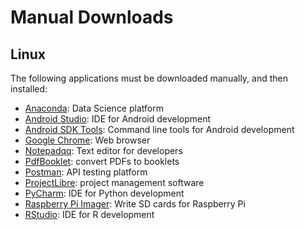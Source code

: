 # Manual Downloads

## Linux

The following applications must be downloaded manually, and then installed:

* [Anaconda][anaconda]: Data Science platform
* [Android Studio][androidstudio]: IDE for Android development
* [Android SDK Tools][androidstudio]: Command line tools for Android development
* [Google Chrome][chrome]: Web browser
* [Notepadqq][notepadqq]: Text editor for developers
* [PdfBooklet][pdfbooklet]: convert PDFs to booklets
* [Postman][postman]: API testing platform
* [ProjectLibre][projectlibre]: project management software
* [PyCharm][pycharm]: IDE for Python development
* [Raspberry Pi Imager][rpiimager]: Write SD cards for Raspberry Pi
* [RStudio][rstudio]: IDE for R development

[anaconda]: https://www.anaconda.com/products/individual#Downloads
[androidstudio]: https://developer.android.com/studio#downloads
[chrome]: https://www.google.com/chrome/
[notepadqq]: https://notepadqq.com/wp/download/
[pdfbooklet]: https://sourceforge.net/projects/pdfbooklet/files/
[postman]: https://www.postman.com/downloads/
[projectlibre]: https://sourceforge.net/projects/projectlibre/files/
[pycharm]: https://www.jetbrains.com/pycharm/download/#section=linux
[rpiimager]: https://www.raspberrypi.com/software/
[rstudio]: https://www.rstudio.com/products/rstudio/download/